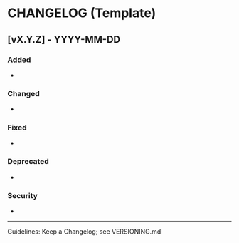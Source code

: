 # CHANGELOG (Template)

## [vX.Y.Z] - YYYY-MM-DD
### Added
- 

### Changed
- 

### Fixed
- 

### Deprecated
- 

### Security
- 

---

Guidelines: Keep a Changelog; see VERSIONING.md
